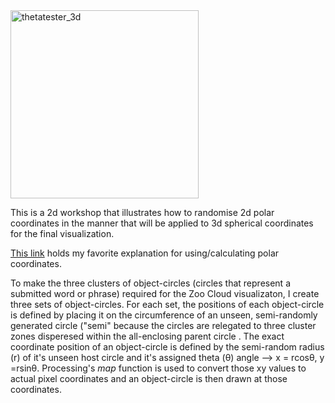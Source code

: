 <img width="301" alt="thetatester_3d" src="https://cloud.githubusercontent.com/assets/1186477/18337857/43d4d034-7562-11e6-8be3-2fabcbba9618.png">

This is a 2d workshop that illustrates how to randomise 2d polar coordinates  in the manner that will be applied to 3d spherical coordinates for the final visualization.

 [This link](http://mathinsight.org/polar_coordinates)  holds my favorite explanation for using/calculating polar coordinates.
 
 To make the three clusters of object-circles (circles that represent a submitted word or phrase) required for the Zoo Cloud visualizaton, I create three sets of object-circles. For each set, the positions of each object-circle is defined by placing it on the circumference of an unseen, semi-randomly generated circle ("semi" because the circles are relegated to three cluster zones disperesed within the all-enclosing parent circle . The exact coordinate position of an object-circle is defined by the semi-random radius (r) of it's unseen host circle and it's assigned theta (θ) angle --> x = rcosθ, y =rsinθ. Processing's *map* function is used to convert those xy values to actual pixel coordinates and an object-circle is then drawn at those coordinates.
